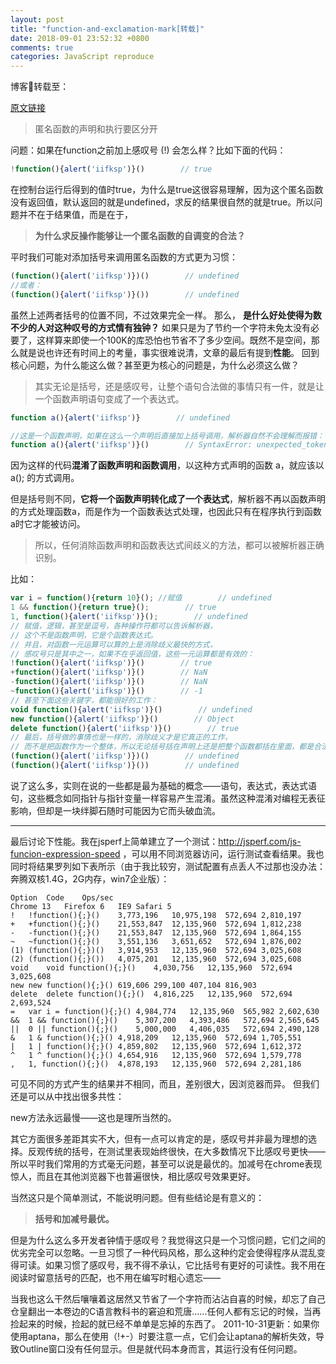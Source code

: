 ```yaml
---
layout: post
title: "function-and-exclamation-mark[转载]"
date: 2018-09-01 23:52:32 +0800
comments: true
categories: JavaScript reproduce
---
```

博客转载至：

[原文链接](https://swordair.com/function-and-exclamation-mark/)



>匿名函数的声明和执行要区分开

问题：如果在function之前加上感叹号 (!) 会怎么样？比如下面的代码：

```js
!function(){alert('iifksp')}()        // true
```

在控制台运行后得到的值时true，为什么是true这很容易理解，因为这个匿名函数没有返回值，默认返回的就是undefined，求反的结果很自然的就是true。所以问题并不在于结果值，而是在于，
> **为什么求反操作能够让一个匿名函数的自调变的合法？**
<!-- more -->
平时我们可能对添加括号来调用匿名函数的方式更为习惯：

```js
(function(){alert('iifksp')})()        // undefined
//或者：
(function(){alert('iifksp')}())        // undefined
```

虽然上述两者括号的位置不同，不过效果完全一样。
那么，
**是什么好处使得为数不少的人对这种叹号的方式情有独钟？**
如果只是为了节约一个字符未免太没有必要了，这样算来即使一个100K的库恐怕也节省不了多少空间。既然不是空间，那么就是说也许还有时间上的考量，事实很难说清，文章的最后有提到**性能**。
回到核心问题，为什么能这么做？甚至更为核心的问题是，为什么必须这么做？
> 其实无论是括号，还是感叹号，让整个语句合法做的事情只有一件，就是让一个函数声明语句变成了一个表达式。

```js
function a(){alert('iifksp')}        // undefined

//这是一个函数声明，如果在这么一个声明后直接加上括号调用，解析器自然不会理解而报错：
function a(){alert('iifksp')}()        // SyntaxError: unexpected_token
```

因为这样的代码**混淆了函数声明和函数调用**，以这种方式声明的函数 a，就应该以 a(); 的方式调用。

但是括号则不同，**它将一个函数声明转化成了一个表达式**，解析器不再以函数声明的方式处理函数a，而是作为一个函数表达式处理，也因此只有在程序执行到函数a时它才能被访问。
> 所以，任何消除函数声明和函数表达式间歧义的方法，都可以被解析器正确识别。

比如：
```js
var i = function(){return 10}(); //赋值        // undefined
1 && function(){return true}();        // true
1, function(){alert('iifksp')}();        // undefined
// 赋值，逻辑，甚至是逗号，各种操作符都可以告诉解析器，
// 这个不是函数声明，它是个函数表达式。
// 并且，对函数一元运算可以算的上是消除歧义最快的方式，
// 感叹号只是其中之一，如果不在乎返回值，这些一元运算都是有效的：
!function(){alert('iifksp')}()        // true
+function(){alert('iifksp')}()        // NaN
-function(){alert('iifksp')}()        // NaN
~function(){alert('iifksp')}()        // -1
// 甚至下面这些关键字，都能很好的工作：
void function(){alert('iifksp')}()        // undefined
new function(){alert('iifksp')}()        // Object
delete function(){alert('iifksp')}()        // true
// 最后，括号做的事情也是一样的，消除歧义才是它真正的工作，
// 而不是把函数作为一个整体，所以无论括号括在声明上还是把整个函数都括在里面，都是合法的：
(function(){alert('iifksp')})()        // undefined
(function(){alert('iifksp')}())        // undefined
```
说了这么多，实则在说的一些都是最为基础的概念——语句，表达式，表达式语句，这些概念如同指针与指针变量一样容易产生混淆。虽然这种混淆对编程无表征影响，但却是一块绊脚石随时可能因为它而头破血流。

----

最后讨论下性能。我在jsperf上简单建立了一个测试：http://jsperf.com/js-funcion-expression-speed ，可以用不同浏览器访问，运行测试查看结果。我也同时将结果罗列如下表所示（由于我比较穷，测试配置有点丢人不过那也没办法：奔腾双核1.4G，2G内存，win7企业版）：
```
Option	Code	Ops/sec
Chrome 13	Firefox 6	IE9	Safari 5
!	!function(){;}()	3,773,196	10,975,198	572,694	2,810,197
+	+function(){;}()	21,553,847	12,135,960	572,694	1,812,238
-	-function(){;}()	21,553,847	12,135,960	572,694	1,864,155
~	~function(){;}()	3,551,136	3,651,652	572,694	1,876,002
(1)	(function(){;})()	3,914,953	12,135,960	572,694	3,025,608
(2)	(function(){;}())	4,075,201	12,135,960	572,694	3,025,608
void	void function(){;}()	4,030,756	12,135,960	572,694	3,025,608
new	new function(){;}()	619,606	299,100	407,104	816,903
delete	delete function(){;}()	4,816,225	12,135,960	572,694	2,693,524
=	var i = function(){;}()	4,984,774	12,135,960	565,982	2,602,630
&&	1 && function(){;}()	5,307,200	4,393,486	572,694	2,565,645
||	0 || function(){;}()	5,000,000	4,406,035	572,694	2,490,128
&	1 & function(){;}()	4,918,209	12,135,960	572,694	1,705,551
|	1 | function(){;}()	4,859,802	12,135,960	572,694	1,612,372
^	1 ^ function(){;}()	4,654,916	12,135,960	572,694	1,579,778
,	1, function(){;}()	4,878,193	12,135,960	572,694	2,281,186
```

可见不同的方式产生的结果并不相同，而且，差别很大，因浏览器而异。
但我们还是可以从中找出很多共性：

new方法永远最慢——这也是理所当然的。

其它方面很多差距其实不大，但有一点可以肯定的是，感叹号并非最为理想的选择。反观传统的括号，在测试里表现始终很快，在大多数情况下比感叹号更快——所以平时我们常用的方式毫无问题，甚至可以说是最优的。加减号在chrome表现惊人，而且在其他浏览器下也普遍很快，相比感叹号效果更好。

当然这只是个简单测试，不能说明问题。但有些结论是有意义的：
> **括号和加减号最优。**

但是为什么这么多开发者钟情于感叹号？我觉得这只是一个习惯问题，它们之间的优劣完全可以忽略。一旦习惯了一种代码风格，那么这种约定会使得程序从混乱变得可读。如果习惯了感叹号，我不得不承认，它比括号有更好的可读性。我不用在阅读时留意括号的匹配，也不用在编写时粗心遗忘——

当我也这么干然后嚷嚷着这居然又节省了一个字符而沾沾自喜的时候，却忘了自己仓皇翻出一本卷边的C语言教科书的窘迫和荒唐......任何人都有忘记的时候，当再捡起来的时候，捡起的就已经不单单是忘掉的东西了。
2011-10-31更新：如果你使用aptana，那么在使用（!+-）时要注意一点，它们会让aptana的解析失效，导致Outline窗口没有任何显示。但是就代码本身而言，其运行没有任何问题。
